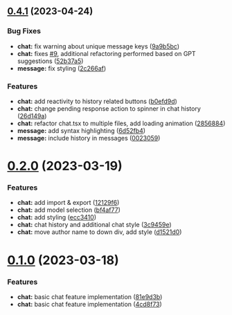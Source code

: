 ## [0.4.1](https://github.com/DaedalusHub/daedalus-homeport/compare/v0.2.0...v0.4.1) (2023-04-24)


### Bug Fixes

* **chat:** fix warning about unique message keys ([9a9b5bc](https://github.com/DaedalusHub/daedalus-homeport/commit/9a9b5bc7ac0c9b658e320e5e3246825b3a1c3c84))
* **chat:** fixes [#9](https://github.com/DaedalusHub/daedalus-homeport/issues/9), additional refactoring performed based on GPT suggestions ([52b37a5](https://github.com/DaedalusHub/daedalus-homeport/commit/52b37a5f7614317aeed97f635bc075167586d2e2))
* **message:** fix styling ([2c266af](https://github.com/DaedalusHub/daedalus-homeport/commit/2c266af25a48c9040b063ce106f256c99d6ca318))


### Features

* **chat:** add reactivity to history related buttons ([b0efd9d](https://github.com/DaedalusHub/daedalus-homeport/commit/b0efd9d2c7c5c88b83a240ce6495f1deec147ea0))
* **chat:** change pending response action to spinner in chat history ([26d149a](https://github.com/DaedalusHub/daedalus-homeport/commit/26d149a370362f35ab7e3d055a17cad1ac00ab09))
* **chat:** refactor chat.tsx to multiple files, add loading animation ([2856884](https://github.com/DaedalusHub/daedalus-homeport/commit/2856884d6c9c3b7f50a737b059ed0de13c91d317))
* **message:** add syntax highlighting ([6d52fb4](https://github.com/DaedalusHub/daedalus-homeport/commit/6d52fb4f407b8e12e8ef333376dd2e1c0ba15e56))
* **message:** include history in messages ([0023059](https://github.com/DaedalusHub/daedalus-homeport/commit/002305980fce3f7468840a69fec72067de381762))



# [0.2.0](https://github.com/DaedalusHub/daedalus-homeport/compare/v0.1.0...v0.2.0) (2023-03-19)


### Features

* **chat:** add import & export ([12129f6](https://github.com/DaedalusHub/daedalus-homeport/commit/12129f609f001ac0a521fb5f306f0b2599d2140e))
* **chat:** add model selection ([bf4af77](https://github.com/DaedalusHub/daedalus-homeport/commit/bf4af77675fd8612267a72b57d4b7290ee51c50d))
* **chat:** add styling ([ecc3410](https://github.com/DaedalusHub/daedalus-homeport/commit/ecc3410342bfa01598df827883808a426d2bd647))
* **chat:** chat history and additional chat style ([3c9459e](https://github.com/DaedalusHub/daedalus-homeport/commit/3c9459efebebb57919cab437ae2f74c04508997d))
* **chat:** move author name to down div, add style ([d1521d0](https://github.com/DaedalusHub/daedalus-homeport/commit/d1521d056465fe37401bc61e34f980cbc50cfb36))



# [0.1.0](https://github.com/DaedalusHub/daedalus-homeport/compare/4cd8f73cc6e0efa047c591f462f145d91a66143f...v0.1.0) (2023-03-18)


### Features

* **chat:** basic chat feature implementation ([81e9d3b](https://github.com/DaedalusHub/daedalus-homeport/commit/81e9d3ba2a1b21304e820e6e28335ef024042765))
* **chat:** basic chat feature implementation ([4cd8f73](https://github.com/DaedalusHub/daedalus-homeport/commit/4cd8f73cc6e0efa047c591f462f145d91a66143f))



